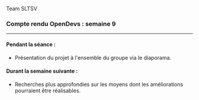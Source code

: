 Team SLTSV

### Compte rendu OpenDevs : semaine 9

---

#### Pendant la séance :
- Présentation du projet à l'ensemble du groupe via le diaporama.

#### Durant la semaine suivante :
- Recherches plus approfondies sur les moyens dont les améliorations pourraient être réalisables.
